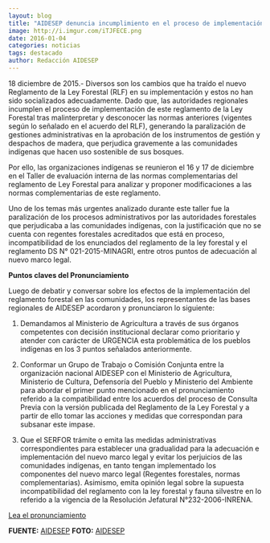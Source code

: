 ```yaml
---
layout: blog
title: "AIDESEP denuncia incumplimiento en el proceso de implementación del reglamento de la Ley Forestal"
image: http://i.imgur.com/iTJFECE.png
date: 2016-01-04
categories: noticias
tags: destacado
author: Redacción AIDESEP
---
```


18 diciembre de 2015.- Diversos son los cambios que ha traído el nuevo Reglamento de la Ley Forestal (RLF) en su implementación y estos no han sido socializados adecuadamente. Dado que, las autoridades regionales incumplen el proceso de implementación de este reglamento de la Ley Forestal tras malinterpretar y desconocer las normas anteriores (vigentes según lo señalado en el acuerdo del RLF), generando la paralización de gestiones administrativas en la aprobación de los instrumentos de gestión y despachos de madera, que perjudica gravemente a las comunidades indígenas que hacen uso sostenible de sus bosques.

Por ello, las organizaciones indígenas se reunieron el 16 y 17 de diciembre en el Taller de evaluación interna de las normas complementarias del reglamento de Ley Forestal para analizar y proponer modificaciones a las normas complementarias de este reglamento.

Uno de los temas más urgentes analizado durante este taller fue la paralización de los procesos administrativos por las autoridades forestales que perjudicaba a las comunidades indígenas, con la justificación que no se cuenta con regentes forestales acreditados que está en proceso, incompatibilidad de los enunciados del reglamento de la ley forestal y el reglamento DS N° 021-2015-MINAGRI, entre otros puntos de adecuación al nuevo marco legal.

<b>Puntos claves del Pronunciamiento</b>

Luego de debatir y conversar sobre los efectos de la implementación del reglamento forestal en las comunidades, los representantes de las bases regionales de AIDESEP acordaron y pronunciaron lo siguiente:

1. Demandamos al Ministerio de Agricultura a través de sus órganos competentes con decisión institucional declarar como prioritario y atender con carácter de URGENCIA esta problemática de los pueblos indígenas en los 3 puntos señalados anteriormente.

2. Conformar un Grupo de Trabajo o Comisión Conjunta entre la organización nacional AIDESEP con el Ministerio de Agricultura, Ministerio de Cultura, Defensoría del Pueblo y Ministerio del Ambiente para abordar el primer punto mencionado en el pronunciamiento referido a la compatibilidad entre los acuerdos del proceso de Consulta Previa con la versión publicada del Reglamento de la Ley Forestal y a partir de ello tomar las acciones y medidas que correspondan para subsanar este impase.

3. Que el SERFOR trámite o emita las medidas administrativas correspondientes para establecer una gradualidad para la adecuación e implementación del nuevo marco legal y evitar los perjuicios de las comunidades indígenas, en tanto tengan implementado los componentes del nuevo marco legal (Regentes forestales, normas complementarias). Asimismo, emita opinión legal sobre la supuesta incompatibilidad del reglamento con la ley forestal y fauna silvestre en lo referido a la vigencia de la Resolución Jefatural N°232-2006-INRENA.

[Lea el pronunciamiento](http://www.aidesep.org.pe/wp-content/uploads/2015/12/Pronunciamiento-4.pdf)

<b>FUENTE:</b> [AIDESEP](http://www.aidesep.org.pe/aidesep-denuncia-incumplimiento-de-proceso-de-implementacion-del-acuerdo-del-reglamento-de-la-ley-forestal/)
<b>FOTO:</b> [AIDESEP](http://www.aidesep.org.pe/aidesep-denuncia-incumplimiento-de-proceso-de-implementacion-del-acuerdo-del-reglamento-de-la-ley-forestal/)
